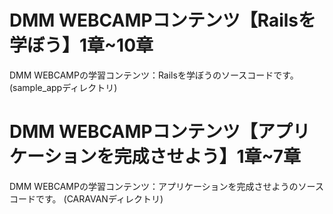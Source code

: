 # DMM WEBCAMPコンテンツ【Railsを学ぼう】1章~10章
DMM WEBCAMPの学習コンテンツ：Railsを学ぼうのソースコードです。
(sample_appディレクトリ)

# DMM WEBCAMPコンテンツ【アプリケーションを完成させよう】1章~7章
DMM WEBCAMPの学習コンテンツ：アプリケーションを完成させようのソースコードです。
(CARAVANディレクトリ)